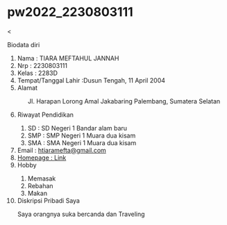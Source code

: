 # pw2022_2230803111
<<html>    
 <head>      <title>Biodata</title>     

</head>    

<body>      

<p>Biodata diri</p>        

<ol start=”1″ type=”1″>        

<li>Nama : TIARA MEFTAHUL JANNAH</li>        

<li>Nrp : 2230803111</li>        

<li>Kelas : 2283D</li>        

<li>Tempat/Tanggal Lahir :Dusun Tengah, 11 April 2004</li>        

<li>Alamat </li>       

 <ol type=>           

 Jl. Harapan Lorong Amal Jakabaring            Palembang, Sumatera Selatan        

</ol>        

<li>Riwayat Pendidikan </li>        

<ol start=”1″ type=”A”>            

<li>SD : SD Negeri 1 Bandar alam baru</li>            

<li>SMP : SMP Negeri 1 Muara dua kisam</li>            

<li>SMA : SMA Negeri 1 Muara dua kisam</li>        

</ol>        

<li>Email : <a href=”htiaramefta@gmail.com”>htiaramefta@gmail.com</a</li>       

 <li>Homepage : <a href=”LINK.html”>Link</a></li>        

<li>Hobby </li>        

<ol start=”1″ type=”A”>            

<li>Memasak</li>            

<li>Rebahan</li>            

<li>Makan</li>        

</ol>        

<li>Diskripsi Pribadi Saya </li>        

Saya orangnya suka bercanda dan Traveling        

</ol>    

</body>

</html>